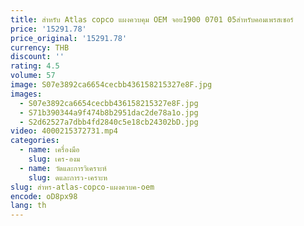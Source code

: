 ```yaml
---
title: สำหรับ Atlas copco แผงควบคุม OEM จอย1900 0701 05สำหรับคอมเพรสเซอร์
price: '15291.78'
price_original: '15291.78'
currency: THB
discount: ''
rating: 4.5
volume: 57
image: S07e3892ca6654cecbb436158215327e8F.jpg
images:
  - S07e3892ca6654cecbb436158215327e8F.jpg
  - S71b390344a9f474b8b2951dac2de78a1o.jpg
  - S2d62527a7dbb4fd2840c5e18cb24302bD.jpg
video: 4000215372731.mp4
categories:
  - name: เครื่องมือ
    slug: เคร-องม
  - name: วัดและการวิเคราะห์
    slug: ดและการว-เคราะห
slug: สำหร-atlas-copco-แผงควบค-oem
encode: oD8px98
lang: th
---
```

  